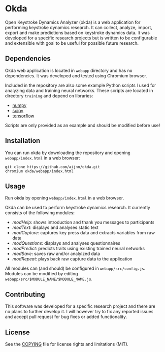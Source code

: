 # Okda

Open Keystroke Dynamics Analyzer (okda) is a web application for performing
keystroke dynamics research. It can collect, analyze, import, export and make
predictions based on keystroke dynamics data. It was developed for a specific
research projects but is written to be configurable and extensible with goal to
be useful for possible future research.

## Dependencies

Okda web application is located in `webapp` directory and has no dependencies.
It was developed and tested using Chromium browser.

Included in the repository are also some example Python scripts I used for
analyzing data and training neural networks. These scripts are located in
directory `training` and depend on libraries:

- [numpy](http://www.numpy.org/)
- [scipy](https://www.scipy.org/)
- [tensorflow](https://www.tensorflow.org/)

Scripts are only provided as an example and should be modified before use!

## Installation

You can run okda by downloading the repository and opening `webapp/index.html`
in a web browser:

    git clone https://github.com/aijnn/okda.git
    chromium okda/webapp/index.html

## Usage

Run okda by opening `webapp/index.html` in a web browser.

Okda can be used to perform keystroke dynamics research. It currently consists
of the following modules:

- *modHelp*: shows introduction and thank you messages to participants
- *modText*: displays and analyses static text
- *modCapture*: captures key press data and extracts variables from raw data
- *modQuestions*: displays and analyses questionnaires
- *modPredict*: predicts traits using existing trained neural networks
- *modSave*: saves raw and/or analylzed data
- *modRepeat*: plays back raw capture data to the application

All modules can (and should) be configured in `webapp/src/config.js`. Modules
can be modified by editing `webapp/src/$MODULE_NAME/$MODULE_NAME.js`.

## Contributing

This software was developed for a specific research project and there are no
plans to further develop it. I will however try to fix any reported issues and
accept pull request for bug fixes or added functionality.

## License

See the [COPYING](COPYING) file for license rights and limitations (MIT).
